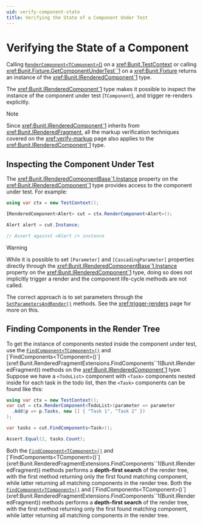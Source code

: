 ```yaml
---
uid: verify-component-state
title: Verifying the State of a Component Under Test
---
```


# Verifying the State of a Component

Calling [`RenderComponent<TComponent>`()](xref:Bunit.RenderedComponentRenderExtensions.SetParametersAndRender``1(Bunit.IRenderedComponentBase{``0},Bunit.Rendering.ComponentParameter[])) on a <xref:Bunit.TestContext> or calling <xref:Bunit.Fixture.GetComponentUnderTest``1> on a <xref:Bunit.Fixture> returns an instance of the <xref:Bunit.IRenderedComponent`1> type. 

The <xref:Bunit.IRenderedComponent`1> type makes it possible to inspect the instance of the component under test (`TComponent`), and trigger re-renders explicitly.

> [!NOTE]
> Since <xref:Bunit.IRenderedComponent`1> inherits from <xref:Bunit.IRenderedFragment>, all the markup verification techniques covered on the <xref:verify-markup> page also applies to the <xref:Bunit.IRenderedComponent`1> type.

## Inspecting the Component Under Test

The <xref:Bunit.IRenderedComponentBase`1.Instance> property on the <xref:Bunit.IRenderedComponent`1> type provides access to the component under test. For example:

```csharp
using var ctx = new TestContext();

IRenderedComponent<Alert> cut = ctx.RenderComponent<Alert>();

Alert alert = cut.Instance;

// Assert against <Alert /> instance
```

> [!WARNING]
> While it is possible to set `[Parameter]` and `[CascadingParameter]` properties directly through the <xref:Bunit.IRenderedComponentBase`1.Instance> property on the <xref:Bunit.IRenderedComponent`1> type, doing so does not implicitly trigger a render and the component life-cycle methods are not called. 
> 
> The correct approach is to set parameters through the [`SetParametersAndRender()`](xref:Bunit.RenderedComponentRenderExtensions.SetParametersAndRender``1(Bunit.IRenderedComponentBase{``0},Bunit.Rendering.ComponentParameter[])) methods. See the <xref:trigger-renders> page for more on this.

## Finding Components in the Render Tree

To get the instance of components nested inside the component under test, use the 
[`FindComponent<TComponent>()`](xref:Bunit.RenderedFragmentExtensions.FindComponent``1(Bunit.IRenderedFragment)) and [`FindComponents<TComponent>()`](xref:Bunit.RenderedFragmentExtensions.FindComponents``1(Bunit.IRenderedFragment)) methods on the <xref:Bunit.IRenderedComponent`1> type. Suppose we have a `<TodoList>` component with `<Task>` components nested inside for each task in the todo list, then the `<Task>` components can be found like this:

```csharp
using var ctx = new TestContext();
var cut = ctx.RenderComponent<TodoList>(parameter => parameter
  .Add(p => p.Tasks, new [] { "Task 1", "Task 2" })
);

var tasks = cut.FindComponents<Task>();

Assert.Equal(2, tasks.Count);
```

Both the [`FindComponent<TComponent>()`](xref:Bunit.RenderedFragmentExtensions.FindComponent``1(Bunit.IRenderedFragment)) and [`FindComponents<TComponent>()`](xref:Bunit.RenderedFragmentExtensions.FindComponents``1(Bunit.IRenderedFragment)) methods performs a **depth-first search** of the render tree, with the first method returning only the first found matching component, while latter returning all matching components in the render tree.
Both the [`FindComponent<TComponent>()`](xref:Bunit.RenderedFragmentExtensions.FindComponent``1(Bunit.IRenderedFragment)) and [`FindComponents<TComponent>()`](xref:Bunit.RenderedFragmentExtensions.FindComponents``1(Bunit.IRenderedFragment)) methods performs a **depth-first search** of the render tree, with the first method returning only the first found matching component, while latter returning all matching components in the render tree.
